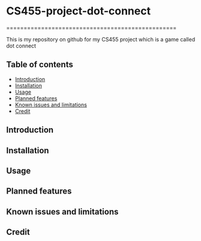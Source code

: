 
# CS455-project-dot-connect
=================================================

This is my repository on github for my CS455 project which is a game called dot connect




Table of contents
-----------------

* [Introduction](#introduction)
* [Installation](#installation)
* [Usage](#usage)
* [Planned features](#Planned-features)
* [Known issues and limitations](#known-issues-and-limitations)
* [Credit](#Credit)



Introduction
------------



Installation
------------

 

Usage
-----


Planned features
----------------


Known issues and limitations
----------------------------




Credit
------



